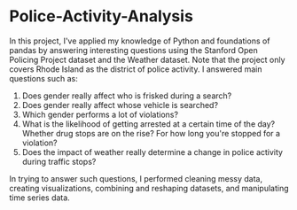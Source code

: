 # Police-Activity-Analysis
In this project, I've applied my knowledge of Python and foundations of pandas by answering interesting questions using the Stanford Open Policing Project dataset and the Weather dataset. Note that the project only covers Rhode Island as the district of police activity. I answered main questions such as: 
1. Does gender really affect who is frisked during a search?
2. Does gender really affect whose vehicle is searched?
3. Which gender performs a lot of violations?
4. What is the likelihood of getting arrested at a certain time of the day? Whether drug stops are on the rise? For how long you're stopped for a violation?
5. Does the impact of weather really determine a change in police activity during traffic stops?

In trying to answer such questions, I performed cleaning messy data, creating visualizations, combining and reshaping datasets, and manipulating time series data.
